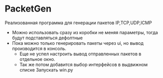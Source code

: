 # PacketGen
Реализованная программа для генерации пакетов IP,TCP,UDP,ICMP
- Можно использовать сразу из коробки не меняя параметры, тогда будут подставляться дефолтные
- Пока можно только генерировать пакеты через ui, но вывод производится в консоль.
  - Еще не успел настроить вывод отправленных пакетов в отдельное окно.
  - Так же потом добавится выбор интерфейсов в выдвижном списке
Запускать win.py